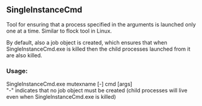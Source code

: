 ## SingleInstanceCmd
Tool for ensuring that a process specified in the arguments is launched only one at a time. Similar to flock tool in Linux.

By default, also a job object is created, which ensures that when SingleInstanceCmd.exe is killed then the child processes launched from it are also killed.

### Usage:
SingleInstanceCmd.exe mutexname [-] cmd [args]
<br>"-" indicates that no job object must be created (child processes will live even when SingleInstanceCmd.exe is killed)
